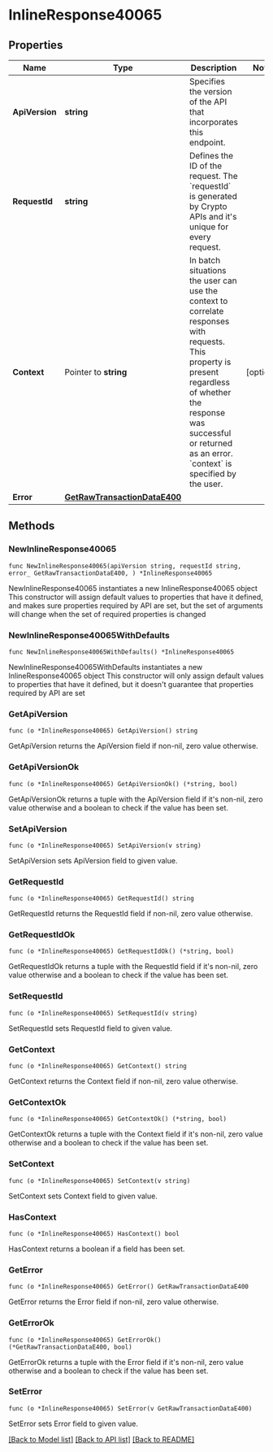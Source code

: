 # InlineResponse40065

## Properties

Name | Type | Description | Notes
------------ | ------------- | ------------- | -------------
**ApiVersion** | **string** | Specifies the version of the API that incorporates this endpoint. | 
**RequestId** | **string** | Defines the ID of the request. The &#x60;requestId&#x60; is generated by Crypto APIs and it&#39;s unique for every request. | 
**Context** | Pointer to **string** | In batch situations the user can use the context to correlate responses with requests. This property is present regardless of whether the response was successful or returned as an error. &#x60;context&#x60; is specified by the user. | [optional] 
**Error** | [**GetRawTransactionDataE400**](GetRawTransactionDataE400.md) |  | 

## Methods

### NewInlineResponse40065

`func NewInlineResponse40065(apiVersion string, requestId string, error_ GetRawTransactionDataE400, ) *InlineResponse40065`

NewInlineResponse40065 instantiates a new InlineResponse40065 object
This constructor will assign default values to properties that have it defined,
and makes sure properties required by API are set, but the set of arguments
will change when the set of required properties is changed

### NewInlineResponse40065WithDefaults

`func NewInlineResponse40065WithDefaults() *InlineResponse40065`

NewInlineResponse40065WithDefaults instantiates a new InlineResponse40065 object
This constructor will only assign default values to properties that have it defined,
but it doesn't guarantee that properties required by API are set

### GetApiVersion

`func (o *InlineResponse40065) GetApiVersion() string`

GetApiVersion returns the ApiVersion field if non-nil, zero value otherwise.

### GetApiVersionOk

`func (o *InlineResponse40065) GetApiVersionOk() (*string, bool)`

GetApiVersionOk returns a tuple with the ApiVersion field if it's non-nil, zero value otherwise
and a boolean to check if the value has been set.

### SetApiVersion

`func (o *InlineResponse40065) SetApiVersion(v string)`

SetApiVersion sets ApiVersion field to given value.


### GetRequestId

`func (o *InlineResponse40065) GetRequestId() string`

GetRequestId returns the RequestId field if non-nil, zero value otherwise.

### GetRequestIdOk

`func (o *InlineResponse40065) GetRequestIdOk() (*string, bool)`

GetRequestIdOk returns a tuple with the RequestId field if it's non-nil, zero value otherwise
and a boolean to check if the value has been set.

### SetRequestId

`func (o *InlineResponse40065) SetRequestId(v string)`

SetRequestId sets RequestId field to given value.


### GetContext

`func (o *InlineResponse40065) GetContext() string`

GetContext returns the Context field if non-nil, zero value otherwise.

### GetContextOk

`func (o *InlineResponse40065) GetContextOk() (*string, bool)`

GetContextOk returns a tuple with the Context field if it's non-nil, zero value otherwise
and a boolean to check if the value has been set.

### SetContext

`func (o *InlineResponse40065) SetContext(v string)`

SetContext sets Context field to given value.

### HasContext

`func (o *InlineResponse40065) HasContext() bool`

HasContext returns a boolean if a field has been set.

### GetError

`func (o *InlineResponse40065) GetError() GetRawTransactionDataE400`

GetError returns the Error field if non-nil, zero value otherwise.

### GetErrorOk

`func (o *InlineResponse40065) GetErrorOk() (*GetRawTransactionDataE400, bool)`

GetErrorOk returns a tuple with the Error field if it's non-nil, zero value otherwise
and a boolean to check if the value has been set.

### SetError

`func (o *InlineResponse40065) SetError(v GetRawTransactionDataE400)`

SetError sets Error field to given value.



[[Back to Model list]](../README.md#documentation-for-models) [[Back to API list]](../README.md#documentation-for-api-endpoints) [[Back to README]](../README.md)


